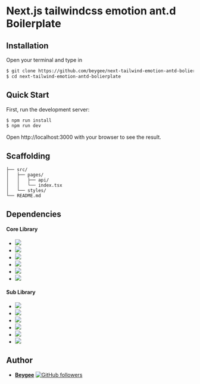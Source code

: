 # Next.js tailwindcss emotion ant.d Boilerplate

## Installation

Open your terminal and type in

```bash
$ git clone https://github.com/beygee/next-tailwind-emotion-antd-bolierplate
$ cd next-tailwind-emotion-antd-bolierplate
```

## Quick Start

First, run the development server:

```bash
$ npm run install
$ npm run dev
```

Open http://localhost:3000 with your browser to see the result.

## Scaffolding

```
├── src/
│   ├── pages/
│   │   ├── api/
│   │   └── index.tsx
│   └── styles/
└── README.md
```

## Dependencies

#### Core Library

- ![](https://img.shields.io/badge/react-17.0.2-blue)
- ![](https://img.shields.io/badge/next-11.1.0-blue)
- ![](https://img.shields.io/badge/@emotion/react-11.4.0-blue)
- ![](https://img.shields.io/badge/tailwindcss-2.2.4-blue)
- ![](https://img.shields.io/badge/twin.mactro-2.6.2-blue)
- ![](https://img.shields.io/badge/typescript-4.3.5-blue)

#### Sub Library

- ![](https://img.shields.io/badge/@reduxjs/toolkit-1.6.0-blue)
- ![](https://img.shields.io/badge/constate-3.3.0-blue)
- ![](https://img.shields.io/badge/axios-0.21.1-blue)
- ![](https://img.shields.io/badge/date--fns-2.22.1-blue)
- ![](https://img.shields.io/badge/lodash-4.17.21-blue)
- ![](https://img.shields.io/badge/react--query-3.18.1-blue)

## Author

- [**Beygee**](https://www.github.com/beygee) [![GitHub followers](https://img.shields.io/github/followers/beygee.svg?style=social)](https://github.com/beygee)
